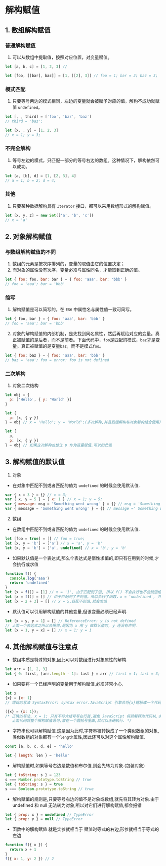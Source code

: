 # 解构赋值

## 1. 数组解构赋值

### 普通解构赋值

1. 可以从数组中提取值，按照对应位置，对变量赋值。

```js
let [a, b, c] = [1, 2, 3] //

let [foo, [[bar], baz]] = [1, [[2], 3]] // foo = 1; bar = 2; baz = 3;
```

### 模式匹配

1. 只要等号两边的模式相同，左边的变量就会被赋予对应的值，解构不成功就赋值 `undefined`。

```js
let [, , third] = ['foo', 'bar', 'baz']
// third = 'baz';

let [x, , y] = [1, 2, 3]
// x = 1; y = 3;
```

### 不完全解构

1. 等号左边的模式，只匹配一部分的等号右边的数组。这种情况下，解构依然可以成功。

```js
let [a, [b], d] = [1, [2, 3], 4]
// a = 1; b = 2; d = 4;
```

### 其他

1. 只要某种数据解构具有 `Iterator` 接口，都可以采用数组形式的解构赋值。

```js
let [x, y, z] = new Set(['a', 'b', 'c'])
// x = 'a'
```

## 2. 对象解构赋值

### 与数组解构赋值的不同

1. 数组的元素是按次序排列的，变量的取值由它的位置决定；
2. 而对象的属性没有次序，变量必须与属性同名，才能取到正确的值。

```js
let { foo: foo, bar: bar } = { foo: 'aaa', bar: 'bbb' }
// foo = 'aaa'; bar = 'bbb'
```

### 简写

1. 解构赋值是可以简写的，在 `ES6` 中属性名与属性值一致可简写。

```js
let { foo, bar } = { foo: 'aaa', bar: 'bbb' }
// foo = 'aaa'; bar = 'bbb'
```

2. 对象的解构赋值的内部机制，是先找到同名属性，然后再赋给对应的变量。真正被赋值的是后者，而不是前者。下面代码中，`foo`是匹配的模式，`baz`才是变量。真正被赋值的是变量`baz`，而不是模式`foo`。

```js
let { foo: baz } = { foo: 'aaa', bar: 'bbb' }
// baz = 'aaa'; foo = error: foo is not defined
```

### 二次解构

1. 对象二次结构

```js
let obj = {
  p: ['Hello', { y: 'World' }]
}

let {
  p: [x, { y }]
} = obj // x = 'Hello'; y = 'World';(多次解构,并且数组解构与对象解构结合使用)

let {
  p,
  p: [x, { y }]
} = obj // 如果这次解构也想让 p 作为变量赋值,可以如此做
```

## 3. 解构赋值的默认值

1. 对象

- 在对象中匹配不到或者匹配的值为 `undefined` 的时候会使用默认值.

```javascript
var { x = 3 } = {} // x = 3;
var { x, y = 5 } = { x: 1 } // x = 1; y = 5;
var { message: msg = 'Something went wrong' } = {} // msg = 'Something went wrong'
var { message = 'Something went wrong' } = {} // message =' Something went wrong'
```

2. 数组

- 在数组中匹配不到或者匹配的值为 `undefined` 的时候会使用默认值.

```js
let [foo = true] = [] // foo = true;
let [x, y = 'b'] = ['a'] // x = 'a', y = 'b'
let [x, y = 'b'] = ['a', undefined] // x = 'b'; y = 'b'
```

- 如果默认值是一个表达式,那么个表达式是惰性求值的,即只有在用到的时候,才会执行或求值

```js
function f() {
  console.log('aaa')
  return 'undefined'
}
let [x = f()] = [1] // x = '1', 由于匹配到了值, 所以 f() 不会执行也不会赋值给 x
let [x = f()] = [] // 由于匹配到了不到值，所以执行了函数，x = 'undefined', 并且执行函数打印 'aaa'
let [x = 2 + 3] = [] // x = 5,匹配不到值,就会求值
```

- 默认值可以引用解构赋值的其他变量,但该变量必须已经声明.

```javascript
let [x = y, y = 1] = [] // ReferenceError: y is not defined
// 上面一个表达式之所以会报错,是因为 x 用 y 做默认值时, y 还没有声明.
let [x = 1, y = x] = [] // x = 1; y = 1
```

## 4. 其他解构赋值与注意点

- 数组本质是特殊的对象,因此可以对数组进行对象属性的解构.

```js
let arr = [1, 2, 3]
let { 0: first, [arr.length - 1]: last } = arr // first = 1; last = 3;
```

- 如果要将一个已经声明的变量用于解构赋值,必须非常小心.

```js
let x
{x} = {x: 1}
// 错误的写法 SyntaxError: syntax error.JavaScript 引擎会将{x}理解成一个代码块,从而发生语法错误.

({x} = {x: 1});
/* 正确的写法, x = 1; 只有不将大括号写在行首,避免 JavaScript 将其解释为代码块,才能解决这个问题.
   上面代码将整个解构赋值语句,放在一个圆括号里面,就可以正确执行. */
```

- 字符串也可以解构赋值.这是因为此时,字符串被转换成了一个类似数组的对象,类似数组的对象都有一个`length`属性,因此还可以对这个属性解构赋值.

```js
const [a, b, c, d, e] = 'hello'

let { length: len } = 'hello'
```

- 解构赋值时,如果等号右边是数值和布尔值,则会先转为对象.(包装对象)

```js
let { toString: s } = 123
s === Number.prototype.toString // true
let { toString: s } = true
s === Boolean.prototype.toString // true
```

- 解构赋值的规则是,只要等号右边的值不是对象或数组,就先将其转为对象.由于 undefined 和 null 无法转为对象,所以对它们进行解构赋值,都会报错

```js
let { prop: x } = undefined // TypeError
let { prop: y } = null // TypeError
```

- 函数中的解构赋值 就是实参就相当于 赋值时等式的右边,形参就相当于等式的左边

```js
function f({ x }) {
  return x + 1
}
f({ x: 1, y: 2 }) // 2
```
